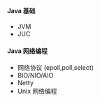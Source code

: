 #### Java 基础
* JVM
* JUC

#### Java 网络编程
* 网络协议 (epoll,poll,select)
* BIO/NIO/AIO
* Netty
* Unix 网络编程

